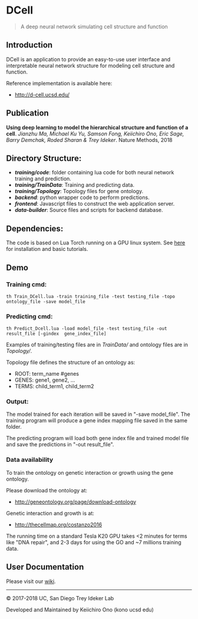 # DCell
> A deep neural network simulating cell structure and function

## Introduction
DCell is an application to provide an easy-to-use user interface and interpretable neural network structure for modeling cell structure and function.

Reference implementation is available here:

- http://d-cell.ucsd.edu/

## Publication

**Using deep learning to model the hierarchical structure and function of a cell**. 
*Jianzhu Ma, Michael Ku Yu, Samson Fong, Keiichiro Ono, Eric Sage, Barry Demchak, Roded Sharan & Trey Ideker*.  Nature Methods, 2018


## Directory Structure:

- ***training/code***: folder containing lua code for both neural network training and prediction.
- ***training/TrainData***: Training and predicting data.
- ***training/Topology***: Topology files for gene ontology.
- ***backend***: python wrapper code to perform predictions.
- ***frontend***: Javascript files to construct the web application server.
- ***data-builder***: Source files and scripts for backend database.

## Dependencies:
The code is based on Lua Torch running on a GPU linux system. See [here](http://torch.ch) for installation and basic tutorials.

## Demo

### Training cmd: 
```
th Train_DCell.lua -train training_file -test testing_file -topo ontology_file -save model_file
```
### Predicting cmd:
```
th Predict_Dcell.lua -load model_file -test testing_file -out result_file [-gindex  gene_index_file]
```

Examples of training/testing files are in *TrainData/* and ontology files are in *Topology/*.

Topology file defines the structure of an ontology as:

- ROOT: term_name #genes
- GENES: gene1, gene2, ...
- TERMS: child_term1, child_term2

### Output:
The model trained for each iteration will be saved in "-save model_file". The training program will produce a gene index mapping file saved in the same folder.

The predicting program will load both gene index file and trained model file and save the predictions in "-out result_file". 

### Data availability
To train the ontology on genetic interaction or growth using the gene ontology. 

Please download the ontology at: 

- http://geneontology.org/page/download-ontology 

Genetic interaction and growth is at:

- http://thecellmap.org/costanzo2016

The running time on a standard Tesla K20 GPU takes <2 minutes for terms like "DNA repair", and 2-3 days for using the GO and ~7 millions training data.

## User Documentation
Please visit our [wiki](https://github.com/idekerlab/DCell/wiki).

----
&copy; 2017-2018 UC, San Diego Trey Ideker Lab

Developed and Maintained by Keiichiro Ono (kono ucsd edu)
